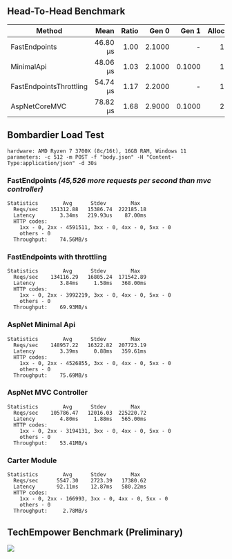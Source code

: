 ## Head-To-Head Benchmark

|                  Method |     Mean | Ratio |  Gen 0 |  Gen 1 | Allocated |
|------------------------ |---------:|------:|-------:|-------:|----------:|
|           FastEndpoints | 46.80 μs |  1.00 | 2.1000 |      - |     17 KB |
|              MinimalApi | 48.06 μs |  1.03 | 2.1000 | 0.1000 |     18 KB |
| FastEndpointsThrottling | 54.74 μs |  1.17 | 2.2000 |      - |     18 KB |
|           AspNetCoreMVC | 78.82 μs |  1.68 | 2.9000 | 0.1000 |     24 KB |

## Bombardier Load Test

```
hardware: AMD Ryzen 7 3700X (8c/16t), 16GB RAM, Windows 11
parameters: -c 512 -m POST -f "body.json" -H "Content-Type:application/json" -d 30s
```

### FastEndpoints *(45,526 more requests per second than mvc controller)*
```
Statistics        Avg      Stdev        Max
  Reqs/sec    151312.88   15386.74  222185.18
  Latency        3.34ms   219.93us    87.00ms
  HTTP codes:
    1xx - 0, 2xx - 4591511, 3xx - 0, 4xx - 0, 5xx - 0
    others - 0
  Throughput:    74.56MB/s
```
### FastEndpoints with throttling
```
Statistics        Avg      Stdev        Max
  Reqs/sec    134116.29   16805.24  171542.89
  Latency        3.84ms     1.58ms   368.00ms
  HTTP codes:
    1xx - 0, 2xx - 3992219, 3xx - 0, 4xx - 0, 5xx - 0
    others - 0
  Throughput:    69.93MB/s
```
### AspNet Minimal Api
```
Statistics        Avg      Stdev        Max
  Reqs/sec    148957.22   16322.82  207723.19
  Latency        3.39ms     0.88ms   359.61ms
  HTTP codes:
    1xx - 0, 2xx - 4526855, 3xx - 0, 4xx - 0, 5xx - 0
    others - 0
  Throughput:    75.69MB/s
```
### AspNet MVC Controller
```
Statistics        Avg      Stdev        Max
  Reqs/sec    105786.47   12016.03  225220.72
  Latency        4.80ms     1.88ms   565.00ms
  HTTP codes:
    1xx - 0, 2xx - 3194131, 3xx - 0, 4xx - 0, 5xx - 0
    others - 0
  Throughput:    53.41MB/s
```
### Carter Module
```
Statistics        Avg      Stdev        Max
  Reqs/sec      5547.30    2723.39   17380.62
  Latency       92.11ms    12.87ms   580.22ms
  HTTP codes:
    1xx - 0, 2xx - 166993, 3xx - 0, 4xx - 0, 5xx - 0
    others - 0
  Throughput:     2.78MB/s
```

## TechEmpower Benchmark (Preliminary)
<a target="_blank" href="https://www.techempower.com/benchmarks/#section=test&runid=fa199ea7-b3db-4cd5-bab8-85ff67217db0&hw=ph&test=json&l=zik0zh-sf&c=8&a=2">
  <img src="https://dev-to-uploads.s3.amazonaws.com/uploads/articles/ksvhrqxeipucnsuakitw.png">
</a>

<!-- .\bomb.exe -c 512 -m POST -f "body.json" -H "Content-Type:application/json"  -d 30s http://localhost:5000/benchmark/ok/123 -->
<!-- .\bomb.exe -c 512 -m POST -f "body.json" -H "Content-Type:application/json" -H "X-Forwarded-For:000.000.000.000"  -d 30s http://localhost:5000/benchmark/throttle/123 -->

<!-- ```
{
  "FirstName": "xxc",
  "LastName": "yyy",
  "Age": 23,
  "PhoneNumbers": [
    "1111111111",
    "2222222222",
    "3333333333",
    "4444444444",
    "5555555555"
  ]
}
``` -->

